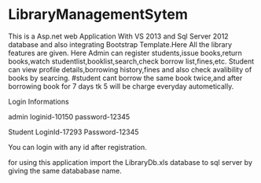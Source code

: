 # LibraryManagementSytem

This is a Asp.net web Application With VS 2013 and Sql Server 2012 database and also integrating Bootstrap Template.Here All the library features are given.
Here Admin can register students,issue books,return books,watch studentlist,booklist,search,check borrow list,fines,etc.
Student can view profile details,borrowing history,fines and also check avalibility of books by searcing.
#student cant borrow the same book twice,and after borrowing book for 7 days tk 5 will be charge everyday autometically. 

Login Informations

admin loginid-10150
password-12345

Student LoginId-17293
Password-12345

You can login with any id after registration.

for using this application import the LibraryDb.xls database to sql server by giving the same datababase name.
